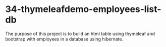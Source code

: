 # 34-thymeleafdemo-employees-list-db

The purpose of this project is to build an html table using thymeleaf and bootstrap with employees in a database using hibernate.
